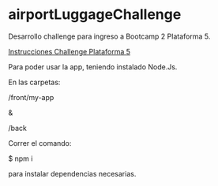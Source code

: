 # airportLuggageChallenge
Desarrollo challenge para ingreso a Bootcamp 2 Plataforma 5.

[Instrucciones Challenge Plataforma 5](https://gist.github.com/Plataforma5la/2063a4d6538fb9a3487de8becb15b2b5)

Para poder usar la app, teniendo instalado Node.Js.

En las carpetas:

/front/my-app

&

/back

Correr el comando:

$ npm i

para instalar dependencias necesarias.


